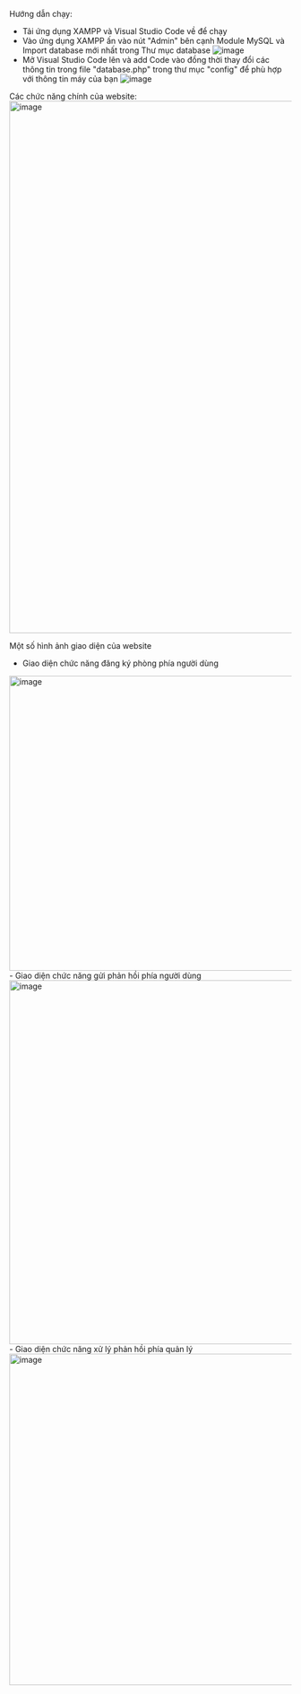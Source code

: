 Hướng dẫn chạy:
- Tải ứng dụng XAMPP và Visual Studio Code về để chạy
- Vào ứng dụng XAMPP ấn vào nút "Admin" bên cạnh Module MySQL và Import database mới nhất trong Thư mục database
![image](https://github.com/user-attachments/assets/44e8400a-a0a4-4909-80f4-4e6f0af0ea21)
- Mở Visual Studio Code lên và add Code vào đồng thời thay đổi các thông tin trong file "database.php" trong thư mục "config" để phù hợp với thông tin máy của bạn
![image](https://github.com/user-attachments/assets/493640c4-e220-4454-ab84-df0f8a4841b3)

Các chức năng chính của website:
<img width="900" height="949" alt="image" src="https://github.com/user-attachments/assets/64b88db5-3d9f-461b-93fe-9a7d9dbf7639" />

Một số hình ảnh giao diện của website
- Giao diện chức năng đăng ký phòng phía người dùng

<img width="974" height="526" alt="image" src="https://github.com/user-attachments/assets/79107bb2-a994-4b24-adb2-970253edf104" />
- Giao diện chức năng gửi phản hồi phía người dùng

<img width="974" height="649" alt="image" src="https://github.com/user-attachments/assets/6b16a282-b0f0-453b-8831-ac1b00aaa410" />
- Giao diện chức năng xử lý phản hồi phía quản lý

<img width="974" height="591" alt="image" src="https://github.com/user-attachments/assets/c5deda14-3063-4362-9688-1d0fc81881af" />


